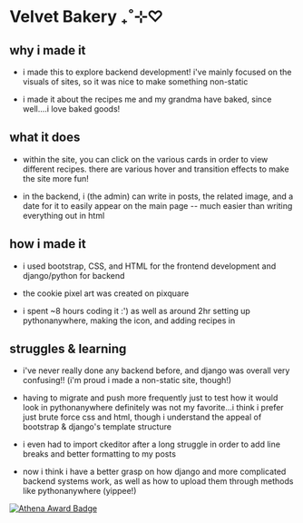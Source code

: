 # Velvet Bakery ₊˚⊹♡ 

## why i made it
* i made this to explore backend development! i've mainly focused on the visuals of sites, so it was nice to make something non-static

* i made it about the recipes me and my grandma have baked, since well....i love baked goods!
 
## what it does
* within the site, you can click on the various cards in order to view different recipes. there are various hover and transition effects to make the site more fun!

* in the backend, i (the admin) can write in posts, the related image, and a date for it to easily appear on the main page -- much easier than writing everything out in html 

## how i made it
* i used bootstrap, CSS, and HTML for the frontend development and django/python for backend

* the cookie pixel art was created on pixquare

* i spent ~8 hours  coding it :') as well as around 2hr setting up pythonanywhere, making the icon, and adding recipes in 

## struggles & learning
* i've never really done any backend before, and django was overall very confusing!! (i'm proud i made a non-static site, though!)

* having to migrate and push more frequently just to test how it would look in pythonanywhere definitely was not my favorite...i think i prefer just brute force css and html, though i understand the appeal of bootstrap & django's template structure

* i even had to import ckeditor after a long struggle in order to add line breaks and better formatting to my posts

* now i think i have a better grasp on how django and more complicated backend systems work, as well as how to upload them through methods like pythonanywhere (yippee!)

[![Athena Award Badge](https://img.shields.io/endpoint?url=https%3A%2F%2Faward.athena.hackclub.com%2Fapi%2Fbadge)](https://award.athena.hackclub.com?utm_source=readme)
